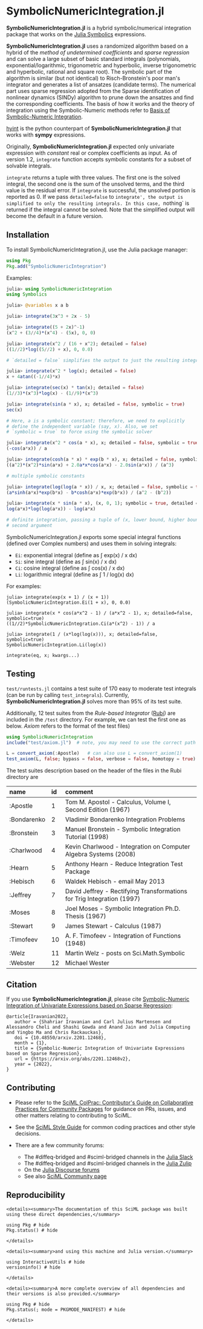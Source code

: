 # SymbolicNumericIntegration.jl

**SymbolicNumericIntegration.jl** is a hybrid symbolic/numerical integration package that works on the [Julia Symbolics](https://docs.sciml.ai/Symbolics/stable/) expressions.

**SymbolicNumericIntegration.jl** uses a randomized algorithm based on a hybrid of the *method of undetermined coefficients* and *sparse regression* and can solve a large subset of basic standard integrals (polynomials, exponential/logarithmic, trigonometric and hyperbolic, inverse trigonometric and hyperbolic, rational and square root). The symbolic part of the algorithm is similar (but not identical) to Risch-Bronstein's poor man's integrator and generates a list of ansatzes (candidate terms). The numerical part uses sparse regression adopted from the Sparse identification of nonlinear dynamics (SINDy) algorithm to prune down the ansatzes and find the corresponding coefficients. The basis of how it works and the theory of integration using the Symbolic-Numeric methods refer to [Basis of Symbolic-Numeric Integration](https://github.com/SciML/SymbolicNumericIntegration.jl/blob/main/docs/theory.ipynb).

[hyint](https://github.com/siravan/hyint) is the python counterpart of **SymbolicNumericIntegration.jl** that works with **sympy** expressions.

Originally, **SymbolicNumericIntegration.jl** expected only univariate expression with *constant* real or complex coefficients as input. As of version 1.2, `integrate` function accepts symbolic constants for a subset of solvable integrals.

`integrate` returns a tuple with three values. The first one is the solved integral, the second one is the sum of the unsolved terms, and the third value is the residual error. If `integrate` is successful, the unsolved portion is reported as 0. If we pass `detailed=false` to `integrate', the output is simplified to only the resulting integrals. In this case, `nothing` is returned if the integral cannot be solved. Note that the simplified output will become the default in a future version.

## Installation

To install SymbolicNumericIntegration.jl, use the Julia package manager:

```julia
using Pkg
Pkg.add("SymbolicNumericIntegration")
```

Examples:

```julia
julia> using SymbolicNumericIntegration
using Symbolics

julia> @variables x a b

julia> integrate(3x^3 + 2x - 5)

julia> integrate((5 + 2x)^-1)
(x^2 + (3//4)*(x^4) - (5x), 0, 0)

julia> integrate(x^2 / (16 + x^2); detailed = false)
((1//2)*log((5//2) + x), 0, 0.0)

# `detailed = false` simplifies the output to just the resulting integral

julia> integrate(x^2 * log(x); detailed = false)
x + 4atan((-1//4)*x)

julia> integrate(sec(x) * tan(x); detailed = false)
(1//3)*(x^3)*log(x) - (1//9)*(x^3)

julia> integrate(sin(a * x), x; detailed = false, symbolic = true)
sec(x)

# Here, a is a symbolic constant; therefore, we need to explicitly
# define the independent variable (say, x). Also, we set
# `symbolic = true` to force using the symbolic solver

julia> integrate(x^2 * cos(a * x), x; detailed = false, symbolic = true)
(-cos(a*x)) / a

julia> integrate(cosh(a * x) * exp(b * x), x; detailed = false, symbolic = true)
((a^2)*(x^2)*sin(a*x) + 2.0a*x*cos(a*x) - 2.0sin(a*x)) / (a^3)

# multiple symbolic constants

julia> integrate(log(log(a * x)) / x, x; detailed = false, symbolic = true)
(a*sinh(a*x)*exp(b*x) - b*cosh(a*x)*exp(b*x)) / (a^2 - (b^2))

julia> integrate(x * sin(a * x), (x, 0, 1); symbolic = true, detailed = false)
log(a*x)*log(log(a*x)) - log(a*x)

# definite integration, passing a tuple of (x, lower bound, higher bound) in the 
# second argument
```

SymbolicNumericIntegration.jl exports some special integral functions (defined over Complex numbers) and uses them in solving integrals:

  - `Ei`: exponential integral (define as ∫ exp(x) / x dx)
  - `Si`: sine integral (define as ∫ sin(x) / x dx)
  - `Ci`: cosine integral (define as ∫ cos(x) / x dx)
  - `Li`: logarithmic integral (define as ∫ 1 / log(x) dx)

For examples:

```
julia> integrate(exp(x + 1) / (x + 1))
(SymbolicNumericIntegration.Ei(1 + x), 0, 0.0)

julia> integrate(x * cos(a*x^2 - 1) / (a*x^2 - 1), x; detailed=false, symbolic=true)
((1//2)*SymbolicNumericIntegration.Ci(a*(x^2) - 1)) / a

julia> integrate(1 / (x*log(log(x))), x; detailed=false, symbolic=true)
SymbolicNumericIntegration.Li(log(x))
```

```@docs
integrate(eq, x; kwargs...)
```

## Testing

`test/runtests.jl` contains a test suite of 170 easy to moderate test integrals (can be run by calling `test_integrals`). Currently, **SymbolicNumericIntegration.jl** solves more than 95% of its test suite.

Additionally, 12 test suites from the *Rule-based Integrator* ([Rubi](https://rulebasedintegration.org/)) are included in the `/test` directory. For example, we can test the first one as below. *Axiom* refers to the format of the test files)

```julia
using SymbolicNumericIntegration
include("test/axiom.jl")  # note, you may need to use the correct path

L = convert_axiom(:Apostle)   # can also use L = convert_axiom(1)  
test_axiom(L, false; bypass = false, verbose = false, homotopy = true)
```

The test suites description based on the header of the files in the Rubi directory are

| name        | id | comment                                                                |
|:----------- |:-- |:---------------------------------------------------------------------- |
| :Apostle    | 1  | Tom M. Apostol - Calculus, Volume I, Second Edition (1967)             |
| :Bondarenko | 2  | Vladimir Bondarenko Integration Problems                               |
| :Bronstein  | 3  | Manuel Bronstein - Symbolic Integration Tutorial (1998)                |
| :Charlwood  | 4  | Kevin Charlwood - Integration on Computer Algebra Systems (2008)       |
| :Hearn      | 5  | Anthony Hearn - Reduce Integration Test Package                        |
| :Hebisch    | 6  | Waldek Hebisch - email May 2013                                        |
| :Jeffrey    | 7  | David Jeffrey - Rectifying Transformations for Trig Integration (1997) |
| :Moses      | 8  | Joel Moses - Symbolic Integration Ph.D. Thesis (1967)                  |
| :Stewart    | 9  | James Stewart - Calculus (1987)                                        |
| :Timofeev   | 10 | A. F. Timofeev - Integration of Functions (1948)                       |
| :Welz       | 11 | Martin Welz - posts on Sci.Math.Symbolic                               |
| :Webster    | 12 | Michael Wester                                                         |

## Citation

If you use **SymbolicNumericIntegration.jl**, please cite [Symbolic-Numeric Integration of Univariate Expressions based on Sparse Regression](https://arxiv.org/abs/2201.12468):

```
@article{Iravanian2022,   
   author = {Shahriar Iravanian and Carl Julius Martensen and Alessandro Cheli and Shashi Gowda and Anand Jain and Julia Computing and Yingbo Ma and Chris Rackauckas},
   doi = {10.48550/arxiv.2201.12468},
   month = {1},
   title = {Symbolic-Numeric Integration of Univariate Expressions based on Sparse Regression},
   url = {https://arxiv.org/abs/2201.12468v2},
   year = {2022},
}
```

## Contributing

  - Please refer to the
    [SciML ColPrac: Contributor's Guide on Collaborative Practices for Community Packages](https://github.com/SciML/ColPrac/blob/master/README.md)
    for guidance on PRs, issues, and other matters relating to contributing to SciML.

  - See the [SciML Style Guide](https://github.com/SciML/SciMLStyle) for common coding practices and other style decisions.
  - There are a few community forums:
    
      + The #diffeq-bridged and #sciml-bridged channels in the
        [Julia Slack](https://julialang.org/slack/)
      + The #diffeq-bridged and #sciml-bridged channels in the
        [Julia Zulip](https://julialang.zulipchat.com/#narrow/stream/279055-sciml-bridged)
      + On the [Julia Discourse forums](https://discourse.julialang.org)
      + See also [SciML Community page](https://sciml.ai/community/)

## Reproducibility

```@raw html
<details><summary>The documentation of this SciML package was built using these direct dependencies,</summary>
```

```@example
using Pkg # hide
Pkg.status() # hide
```

```@raw html
</details>
```

```@raw html
<details><summary>and using this machine and Julia version.</summary>
```

```@example
using InteractiveUtils # hide
versioninfo() # hide
```

```@raw html
</details>
```

```@raw html
<details><summary>A more complete overview of all dependencies and their versions is also provided.</summary>
```

```@example
using Pkg # hide
Pkg.status(; mode = PKGMODE_MANIFEST) # hide
```

```@raw html
</details>
```
